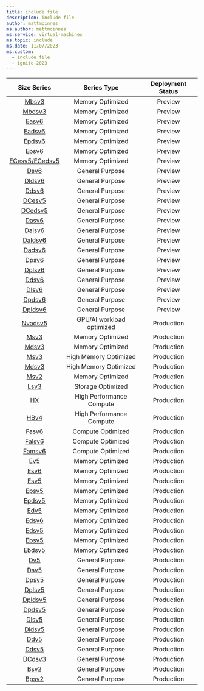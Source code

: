 ```yaml
---
title: include file
description: include file
author: mattmcinnes
ms.author: mattmcinnes
ms.service: virtual-machines
ms.topic: include
ms.date: 11/07/2023
ms.custom:
  - include file
  - ignite-2023
---
```


| Size Series | Series Type | Deployment Status |
|:-:|:-:|:-:|
| [Mbsv3](/azure/virtual-machines/sizes/memory-optimized/mbsv3-mbdsv3-series)    | Memory Optimized | Preview   |
| [Mbdsv3](/azure/virtual-machines/sizes/memory-optimized/mbsv3-mbdsv3-series)    | Memory Optimized | Preview   |
| [Easv6](/azure/virtual-machines/sizes/memory-optimized/easv6-series)            | Memory Optimized | Preview   |
| [Eadsv6](/azure/virtual-machines/sizes/memory-optimized/eadsv6-series)          | Memory Optimized | Preview   |
| [Epdsv6](/azure/virtual-machines/sizes/memory-optimized/epdsv6-series)          | Memory Optimized | Preview   |
| [Epsv6](/azure/virtual-machines/sizes/memory-optimized/epsv6-series)      | Memory Optimized | Preview   |
| [ECesv5/ECedsv5](/azure/virtual-machines/ecesv5-ecedsv5-series)                 | Memory Optimized | Preview   |
| [Dsv6](/azure/virtual-machines/sizes/general-purpose/dsv6-series)               | General Purpose  | Preview   |
| [Dldsv6](/azure/virtual-machines/sizes/general-purpose/dldsv6-series)           | General Purpose  | Preview   |
| [Ddsv6](/azure/virtual-machines/sizes/general-purpose/ddsv6-series)             | General Purpose  | Preview   |
| [DCesv5](/azure/virtual-machines/sizes/general-purpose/dcesv5-series)          | General Purpose  | Preview   |
| [DCedsv5](/azure/virtual-machines/sizes/general-purpose/dcedsv5-series)         | General Purpose  | Preview   |
| [Dasv6](/azure/virtual-machines/sizes/general-purpose/dasv6-series)             | General Purpose  | Preview   |
| [Dalsv6](/azure/virtual-machines/sizes/general-purpose/dalsv6-seriesc)          | General Purpose  | Preview   |
| [Daldsv6](/azure/virtual-machines/sizes/general-purpose/daldsv6-series)         | General Purpose  | Preview   |
| [Dadsv6](/azure/virtual-machines/sizes/general-purpose/dadsv6-series)           | General Purpose  | Preview   |
| [Dpsv6](/azure/virtual-machines/sizes/general-purpose/dpsv6-series)             | General Purpose  | Preview   |
| [Dplsv6](/azure/virtual-machines/sizes/general-purpose/dplsv6-series)           | General Purpose  | Preview   |
| [Ddsv6](/azure/virtual-machines/sizes/general-purpose/ddsv6-series) | General Purpose | Preview |
| [Dlsv6](/azure/virtual-machines/sizes/general-purpose/dlsv6-series) | General Purpose | Preview |
| [Dpdsv6](/azure/virtual-machines/sizes/general-purpose/dpdsv6-series) | General Purpose | Preview |
| [Dpldsv6](/azure/virtual-machines/sizes/general-purpose/dpldsv6-series) | General Purpose | Preview |
| [Nvadsv5](/azure/virtual-machines/sizes/gpu-accelerated/nvadsa10v5-series)      | GPU/AI workload optimized | Production |
| [Msv3](/azure/virtual-machines/msv3-mdsv3-medium-series)                        | Memory Optimized | Production  |
| [Mdsv3](/azure/virtual-machines/msv3-mdsv3-medium-series)                       | Memory Optimized | Production  |
| [Msv3](/azure/virtual-machines/sizes/memory-optimized/msv3-mdsv3-high-memory-series)  | High Memory Optimized | Production |
| [Mdsv3](/azure/virtual-machines/sizes/memory-optimized/msv3-mdsv3-high-memory-series) | High Memory Optimized | Production |
| [Msv2](/azure/virtual-machines/msv2-mdsv2-series)                               | Memory Optimized  | Production  |
| [Lsv3](/azure/virtual-machines/sizes/storage-optimized/lsv3-series)             | Storage Optimized | Production  |
| [HX](/azure/virtual-machines/sizes/high-performance-compute/hx-series)          | High Performance Compute | Production |
| [HBv4](/azure/virtual-machines/sizes/high-performance-compute/hbv4-series)       | High Performance Compute | Production |
| [Fasv6](/azure/virtual-machines/sizes/compute-optimized/fasv6-series)           | Compute Optimized | Production  |
| [Falsv6](/azure/virtual-machines/sizes/compute-optimized/falsv6-series)         | Compute Optimized | Production  |
| [Famsv6](/azure/virtual-machines/sizes/compute-optimized/famsv6-series)         | Compute Optimized | Production |
| [Ev5](/azure/virtual-machines/sizes/memory-optimized/ev5-series)                | Memory Optimized | Production   |
| [Esv6](/azure/virtual-machines/sizes/memory-optimized/esv6-series)              | Memory Optimized | Production   |
| [Esv5](/azure/virtual-machines/sizes/memory-optimized/esv5-series)              | Memory Optimized | Production   |
| [Epsv5](/azure/virtual-machines/sizes/memory-optimized/epsv5-series)            | Memory Optimized | Production    |
| [Epdsv5](/azure/virtual-machines/sizes/memory-optimized/epdsv5-series)    | Memory Optimized | Production    |
| [Edv5](/azure/virtual-machines/sizes/memory-optimized/edv5-series)        | Memory Optimized | Production   |
| [Edsv6](/azure/virtual-machines/sizes/memory-optimized/edsv6-series)           | Memory Optimized | Production   |
| [Edsv5](/azure/virtual-machines/sizes/memory-optimized/edsv5-series)       | Memory Optimized | Production   |
| [Ebsv5](/azure/virtual-machines/ebdsv5-ebsv5-series)       | Memory Optimized | Production   |
| [Ebdsv5](/azure/virtual-machines/ebdsv5-ebsv5-series)      | Memory Optimized | Production   |
| [Dv5](/azure/virtual-machines/sizes/general-purpose/dv5-series)         | General Purpose | Production    |
| [Dsv5](/azure/virtual-machines/sizes/general-purpose/dsv5-series)        | General Purpose | Production    |
| [Dpsv5](/azure/virtual-machines/sizes/general-purpose/dpsv5-series)       | General Purpose | Production    |
| [Dplsv5](/azure/virtual-machines/sizes/general-purpose/dplsv5-series)      | General Purpose | Production    |
| [Dpldsv5](/azure/virtual-machines/sizes/general-purpose/dpldsv5-series)     | General Purpose | Production    |
| [Dpdsv5](/azure/virtual-machines/sizes/general-purpose/dpdsv5-series)     | General Purpose | Production    |
| [Dlsv5](/azure/virtual-machines/sizes/general-purpose/dlsv5-series)       | General Purpose | Production    |
| [Dldsv5](/azure/virtual-machines/sizes/general-purpose/dldsv5-series) | General Purpose | Production |
| [Ddv5](/azure/virtual-machines/sizes/general-purpose/ddv5-series) | General Purpose | Production |
| [Ddsv5](/azure/virtual-machines/sizes/general-purpose/ddsv5-series)       | General Purpose |  Production|
| [DCdsv3](/azure/virtual-machines/sizes/general-purpose/dcdsv3-series)      | General Purpose | Production    |
| [Bsv2](/azure/virtual-machines/sizes/general-purpose/bsv2-series)        | General Purpose | Production    |
| [Bpsv2](/azure/virtual-machines/sizes/general-purpose/bpsv2-series)       | General Purpose | Production    |